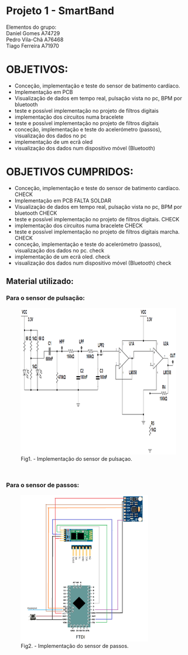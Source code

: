 # Projeto 1 - SmartBand

Elementos do grupo:<br>
Daniel Gomes A74729<br>
Pedro Vila-Chã A76468<br>
Tiago Ferreira A71970<br>


<h1>OBJETIVOS:</h1> 
<ul>
  <li>Conceção, implementação e teste do sensor de batimento cardíaco. </li>
  <li>Implementação em PCB</li>
  <li>Visualização de dados em tempo real, pulsação vista no pc, BPM por bluetooth</li>
  <li>teste e possível implementação no projeto de filtros digitais</li>
  <li>implementação dos circuitos numa bracelete</li>
  <li>teste e possível implementação no projeto de filtros digitais</li>
  <li>conceção, implementação e teste do acelerómetro (passos), visualização dos dados no pc</li>
  <li> implementação de um ecrã oled</li>
  <li>visualização dos dados num dispositivo móvel (Bluetooth)
</ul>

<h1>OBJETIVOS CUMPRIDOS:</h1> 
<ul>
  <li>Conceção, implementação e teste do sensor de batimento cardíaco.  CHECK</li>
  <li>Implementação em PCB FALTA SOLDAR</li>
  <li>Visualização de dados em tempo real, pulsação vista no pc, BPM por bluetooth CHECK </li>
  <li>teste e possível implementação no projeto de filtros digitais. CHECK</li>
  <li>implementação dos circuitos numa bracelete CHECK</li>
  <li>teste e possível implementação no projeto de filtros digitais marcha. CHECK</li>
  <li>conceção, implementação e teste do acelerómetro (passos), visualização dos dados no pc. check</li>
  <li> implementação de um ecrã oled. check</li>
  <li>visualização dos dados num dispositivo móvel (Bluetooth) check </li>
</ul>

<h2>Material utilizado:</h2>
  <h3>Para o sensor de pulsação:</h3>
  <figure>
  <img src="/images/circuit.png" alt="circuit_heart" height="400">
  <figcaption>Fig1. - Implementação do sensor de pulsaçao.</figcaption>
</figure>
  <br>
  <h3>Para o sensor de passos:</h3>
  <figure>
  <img src="/images/final.png" alt="step_diagram" height="400">
  <figcaption>Fig2. - Implementação do sensor de passos.</figcaption>
</figure>
  <br>
